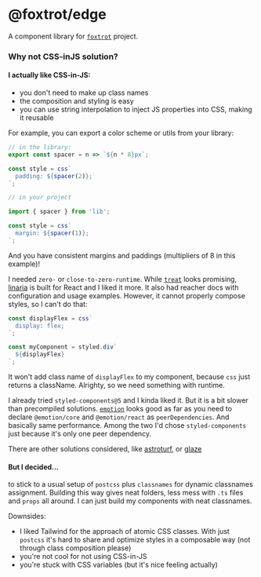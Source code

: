 # @foxtrot/edge

A component library for [`foxtrot`](https://github.com/LexSwed/foxtrot) project.

### Why not CSS-inJS solution?

#### I actually like CSS-in-JS:

- you don't need to make up class names
- the composition and styling is easy
- you can use string interpolation to inject JS properties into CSS, making it reusable

For example, you can export a color scheme or utils from your library:

```js
// in the library:
export const spacer = n => `${n * 8}px`;

const style = css`
  padding: ${spacer(2)};
`;

// in your project

import { spacer } from 'lib';

const style = css`
  margin: ${spacer(1)};
`;
```

And you have consistent margins and paddings (multipliers of 8 in this example)!

I needed `zero-` or `close-to-zero-runtime`. While [`treat`](https://github.com/seek-oss/treat) looks promising, [linaria](https://github.com/callstack/linaria) is built for React and I liked it more. It also had reacher docs with configuration and usage examples. However, it cannot properly compose styles, so I can't do that:

```js
const displayFlex = css`
  display: flex;
`;

const myComponent = styled.div`
  ${displayFlex}
`;
```

It won't add class name of `displayFlex` to my component, because `css` just returns a className. Alrighty, so we need something with runtime.

I already tried `styled-components@5` and I kinda liked it. But it is a bit slower than precompiled solutions. [`emotion`](https://github.com/emotion-js/emotion) looks good as far as you need to declare `@emotion/core` and `@emotion/react` as `peerDependencies`. And basically same performance. Among the two I'd chose `styled-components` just because it's only one peer dependency.

There are other solutions considered, like [astroturf](https://github.com/4Catalyzer/astroturf), or [glaze](https://www.npmjs.com/package/glaze)

#### But I decided...

to stick to a usual setup of `postcss` plus `classnames` for dynamic classnames assignment. Building this way gives neat folders, less mess with `.ts` files and `props` all around. I can just build my components with neat classnames.

Downsides:

- I liked Tailwind for the approach of atomic CSS classes. With just `postcss` it's hard to share and optimize styles in a composable way (not through class composition please)
- you're not cool for not using CSS-in-JS
- you're stuck with CSS variables (but it's nice feeling actually)
